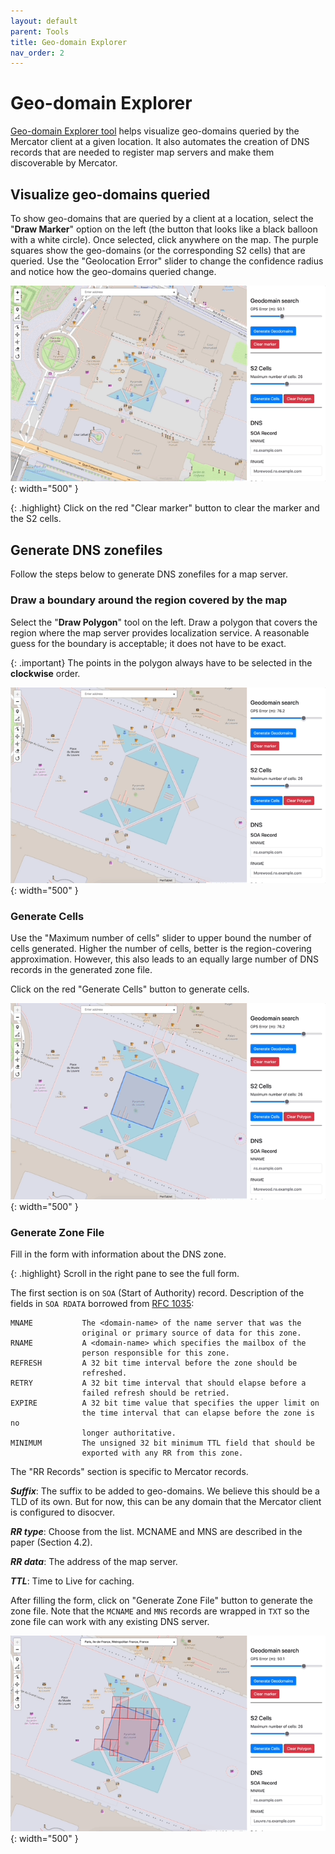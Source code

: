 ```yaml
---
layout: default
parent: Tools
title: Geo-domain Explorer
nav_order: 2
---
```


# Geo-domain Explorer

<a href="https://anon-vps.github.io/geo-domain-explorer/" target="_blank">Geo-domain Explorer tool</a> helps visualize geo-domains queried by the Mercator client at a given location. It also automates the creation of DNS records that are needed to register map servers and make them discoverable by Mercator.

## Visualize geo-domains queried

To show geo-domains that are queried by a client at a location, select the "**Draw Marker**" option on the left (the button that looks like a black balloon with a white circle). Once selected, click anywhere on the map. The purple squares show the geo-domains (or the corresponding S2 cells) that are queried. Use the "Geolocation Error" slider to change the confidence radius and notice how the geo-domains queried change.

![Geo Domain Creator Tool Demo](/assets/gifs/geo-domain-explorer/query.gif){: width="500" }

{: .highlight}
Click on the red "Clear marker" button to clear the marker and the S2 cells.

## Generate DNS zonefiles

Follow the steps below to generate DNS zonefiles for a map server.

### Draw a boundary around the region covered by the map

Select the "**Draw Polygon**" tool on the left. Draw a polygon that covers the region where the map server provides localization service. A reasonable guess for the boundary is acceptable; it does not have to be exact. 

{: .important}
The points in the polygon always have to be selected in the **clockwise** order. 

![Geo Domain Creator Tool Demo](/assets/gifs/geo-domain-explorer/create-box.gif){: width="500" }


### Generate Cells

Use the "Maximum number of cells" slider to upper bound the number of cells generated. Higher the number of cells, better is the region-covering approximation. However, this also leads to an equally large number of DNS records in the generated zone file.

Click on the red "Generate Cells" button to generate cells.

![Geo Domain Creator Tool Demo](/assets/gifs/geo-domain-explorer/gen-cells.gif){: width="500" }

### Generate Zone File

Fill in the form with information about the DNS zone. 

{: .highlight}
Scroll in the right pane to see the full form.

The first section is on `SOA` (Start of Authority) record. Description of the fields in `SOA RDATA` borrowed from [RFC 1035](https://datatracker.ietf.org/doc/html/rfc1035#autoid-31):

```
MNAME           The <domain-name> of the name server that was the
                original or primary source of data for this zone.
RNAME           A <domain-name> which specifies the mailbox of the
                person responsible for this zone.
REFRESH         A 32 bit time interval before the zone should be
                refreshed.
RETRY           A 32 bit time interval that should elapse before a
                failed refresh should be retried.
EXPIRE          A 32 bit time value that specifies the upper limit on
                the time interval that can elapse before the zone is no
                longer authoritative.
MINIMUM         The unsigned 32 bit minimum TTL field that should be
                exported with any RR from this zone.
```

The "RR Records" section is specific to Mercator records. 

***Suffix***: The suffix to be added to geo-domains. We believe this should be a TLD of its own. But for now, this can be any domain that the Mercator client is configured to disocver.

***RR type***: Choose from the list. MCNAME and MNS are described in the paper (Section 4.2).

***RR data***: The address of the map server.

***TTL***: Time to Live for caching.

After filling the form, click on "Generate Zone File" button to generate the zone file. Note that the `MCNAME` and `MNS` records are wrapped in `TXT` so the zone file can work with any existing DNS server.

![Geo Domain Creator Tool Demo](/assets/gifs/geo-domain-explorer/gen-zonefile.gif){: width="500" }
